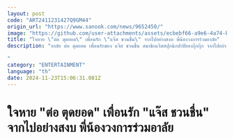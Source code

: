```yaml
---
layout: post
code: "ART2411231427Q9GM44"
origin_url: "https://www.sanook.com/news/9652450/"
image: "https://github.com/user-attachments/assets/ecbebf66-a9e6-4a74-b2ab-abe93cd1021b"
title: "ใจหาย \"ต่อ ตุดยอด\" เพื่อนรัก \"แจ๊ส ชวนชื่น\" จากไปอย่างสงบ พี่น้องวงการร่วมอาลัย"
description: "อาลัย ต่อ ตุดยอด เพื่อนรักของ แจ๊ส ชวนชื่น สมาชิกแจ๊สสปุกนิกปาปิยองกุ๊กกุ๊ก จากไปอย่างสงบ หลังป่วยด้วยโรคมะเร็ง

"
category: "ENTERTAINMENT"
language: "th"
date: 2024-11-23T15:06:31.081Z
---
```


# ใจหาย "ต่อ ตุดยอด" เพื่อนรัก "แจ๊ส ชวนชื่น" จากไปอย่างสงบ พี่น้องวงการร่วมอาลัย